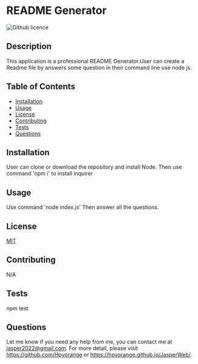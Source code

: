# README Generator
  ![Github licence](http://img.shields.io/badge/license-MIT-blue.svg)

  ## Description
   This application is a professional README Generator.User can create a Readme file by answers some question in their command line use node js.

  ## Table of Contents
  * [Installation](#installation)
  * [Usage](#usage)
  * [License](#license)
  * [Contributing](#contributing)
  * [Tests](#tests)
  * [Questions](#questions)

  ## Installation 
  User can clone or download the repository and install Node. Then use command 'npm i' to install inquirer

  ## Usage 
  Use command 'node index.js' Then answer all the questions.

  ## License 
  [MIT](https://choosealicense.com/licenses/mit/)

  ## Contributing 
  N/A

  ## Tests
  npm test

  ## Questions
  Let me know if you need any help from me, you can contact me at jasper2022@gmail.com. For more detail, please visit https://github.com/Hpyorange or https://hpyorange.github.io/JasperWeb/.
